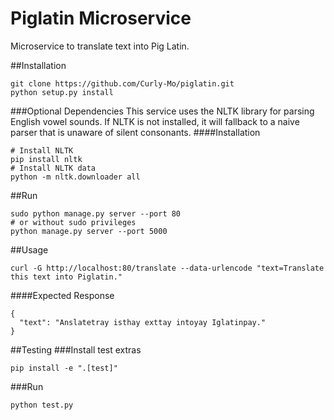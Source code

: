 # Piglatin Microservice
Microservice to translate text into Pig Latin.


##Installation
```
git clone https://github.com/Curly-Mo/piglatin.git
python setup.py install
```

###Optional Dependencies
This service uses the NLTK library for parsing English vowel sounds. If NLTK is not installed, it will fallback to a naive parser that is unaware of silent consonants.
####Installation
```
# Install NLTK
pip install nltk
# Install NLTK data
python -m nltk.downloader all
```

##Run
```
sudo python manage.py server --port 80
# or without sudo privileges
python manage.py server --port 5000
```

##Usage
```
curl -G http://localhost:80/translate --data-urlencode "text=Translate this text into Piglatin."
```
####Expected Response
```
{
  "text": "Anslatetray isthay exttay intoyay Iglatinpay."
}
```

##Testing
###Install test extras
```
pip install -e ".[test]"
```
###Run
```
python test.py
```
